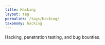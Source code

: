 ```yaml
---
title: Hacking
layout: tag
permalink: /tags/hacking/
taxonomy: hacking
---
```

Hacking, penetration testing, and bug bounties.
